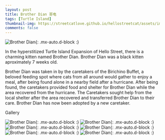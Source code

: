 ```yaml
---
layout: post
title: Brother Dian 哥电
tags: [Turtle Island]
thumbnail-img: https://streetcatlove.github.io/hellostreetcat/assets/img/bro_dian.png
comments: false
---
```


![Brother Dian](https://streetcatlove.github.io/hellostreetcat/assets/img/bro_dian.png){: .mx-auto.d-block :}

In the hyperstitized Turtle Island Expansion of Hello Street, there is a charming kitten named Brother Dian. Brother Dian was a black kitten aproximately 7 weeks old.

Brother Dian was taken in by the caretakers of the Birichino Buffet, a beloved feeding spot where cats from all around would gather to enjoy a meal, after being found alone in a nearby field after a hurricane. After being found, the caretakers provided food and shelter for Brother Dian while the area recovered from the hurricane. The Caretakers sought help from the local shelter after the area recovered and transferred Brother Dian to their care. Brother Dian has now been adopted by a new caretaker.

Gallery

![Brother Dian](https://streetcatlove.github.io/hellostreetcat/assets/img/bro_dian0.png){: .mx-auto.d-block :}
![Brother Dian](https://streetcatlove.github.io/hellostreetcat/assets/img/bro_dian1.png){: .mx-auto.d-block :}
![Brother Dian](https://streetcatlove.github.io/hellostreetcat/assets/img/bro_dian2.png){: .mx-auto.d-block :}
![Brother Dian](https://streetcatlove.github.io/hellostreetcat/assets/img/bro_dian3.png){: .mx-auto.d-block :}
![Brother Dian](https://streetcatlove.github.io/hellostreetcat/assets/img/bro_dian4.png){: .mx-auto.d-block :}
![Brother Dian](https://streetcatlove.github.io/hellostreetcat/assets/img/bro_dian5.png){: .mx-auto.d-block :}